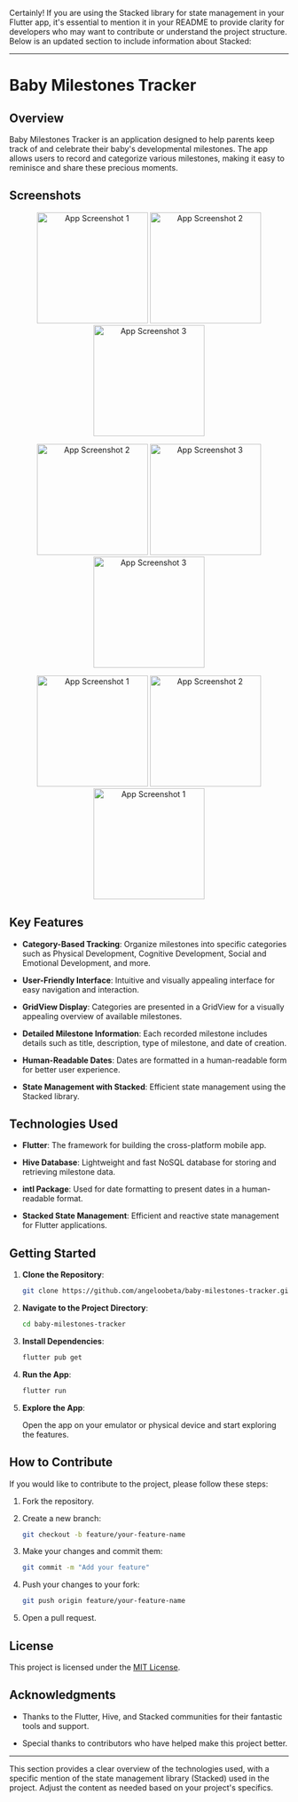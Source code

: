 Certainly! If you are using the Stacked library for state management in your Flutter app, it's essential to mention it in your README to provide clarity for developers who may want to contribute or understand the project structure. Below is an updated section to include information about Stacked:

---

# Baby Milestones Tracker

## Overview

Baby Milestones Tracker is an application designed to help parents keep track of and celebrate their baby's developmental milestones. The app allows users to record and categorize various milestones, making it easy to reminisce and share these precious moments.

## Screenshots

<p align="center">
  <img src="screenshots/image00007.png" width="200" alt="App Screenshot 1">
  <img src="screenshots/image00008.png" width="200" alt="App Screenshot 2">
  <img src="screenshots/image00009.png" width="200" alt="App Screenshot 3">
</p>


<p align="center">

  <img src="screenshots/image00005.png" width="200" alt="App Screenshot 2">
  <img src="screenshots/image00006.png" width="200" alt="App Screenshot 3">
  <img src="screenshots/image00003.png" width="200" alt="App Screenshot 3">
</p>


<p align="center">
  <img src="screenshots/image00001.png" width="200" alt="App Screenshot 1">
  <img src="screenshots/image00002.png" width="200" alt="App Screenshot 2">
  <img src="screenshots/image00004.png" width="200" alt="App Screenshot 1">
</p>

## Key Features

- **Category-Based Tracking**: Organize milestones into specific categories such as Physical Development, Cognitive Development, Social and Emotional Development, and more.

- **User-Friendly Interface**: Intuitive and visually appealing interface for easy navigation and interaction.

- **GridView Display**: Categories are presented in a GridView for a visually appealing overview of available milestones.

- **Detailed Milestone Information**: Each recorded milestone includes details such as title, description, type of milestone, and date of creation.

- **Human-Readable Dates**: Dates are formatted in a human-readable form for better user experience.

- **State Management with Stacked**: Efficient state management using the Stacked library.

## Technologies Used

- **Flutter**: The framework for building the cross-platform mobile app.

- **Hive Database**: Lightweight and fast NoSQL database for storing and retrieving milestone data.

- **intl Package**: Used for date formatting to present dates in a human-readable format.

- **Stacked State Management**: Efficient and reactive state management for Flutter applications.

## Getting Started

1. **Clone the Repository**:

   ```bash
   git clone https://github.com/angeloobeta/baby-milestones-tracker.git
   ```

2. **Navigate to the Project Directory**:

   ```bash
   cd baby-milestones-tracker
   ```

3. **Install Dependencies**:

   ```bash
   flutter pub get
   ```

4. **Run the App**:

   ```bash
   flutter run
   ```

5. **Explore the App**:

   Open the app on your emulator or physical device and start exploring the features.

## How to Contribute

If you would like to contribute to the project, please follow these steps:

1. Fork the repository.

2. Create a new branch:

   ```bash
   git checkout -b feature/your-feature-name
   ```

3. Make your changes and commit them:

   ```bash
   git commit -m "Add your feature"
   ```

4. Push your changes to your fork:

   ```bash
   git push origin feature/your-feature-name
   ```

5. Open a pull request.

## License

This project is licensed under the [MIT License](LICENSE).

## Acknowledgments

- Thanks to the Flutter, Hive, and Stacked communities for their fantastic tools and support.

- Special thanks to contributors who have helped make this project better.

---

This section provides a clear overview of the technologies used, with a specific mention of the state management library (Stacked) used in the project. Adjust the content as needed based on your project's specifics.